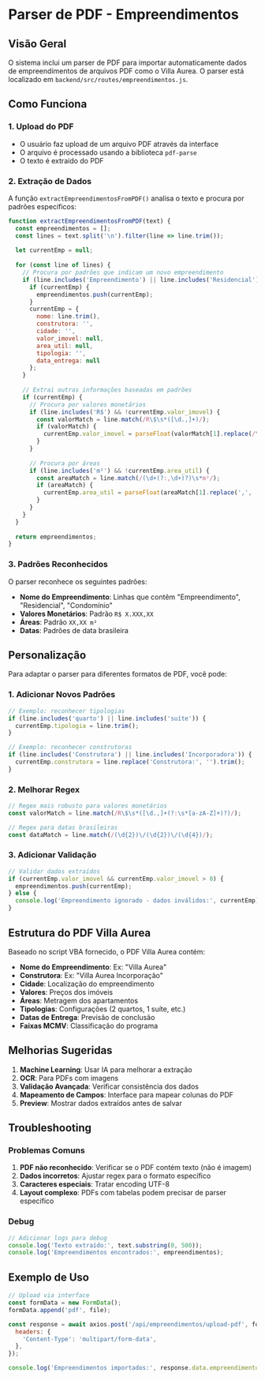 # Parser de PDF - Empreendimentos

## Visão Geral

O sistema inclui um parser de PDF para importar automaticamente dados de empreendimentos de arquivos PDF como o Villa Aurea. O parser está localizado em `backend/src/routes/empreendimentos.js`.

## Como Funciona

### 1. Upload do PDF
- O usuário faz upload de um arquivo PDF através da interface
- O arquivo é processado usando a biblioteca `pdf-parse`
- O texto é extraído do PDF

### 2. Extração de Dados
A função `extractEmpreendimentosFromPDF()` analisa o texto e procura por padrões específicos:

```javascript
function extractEmpreendimentosFromPDF(text) {
  const empreendimentos = [];
  const lines = text.split('\n').filter(line => line.trim());
  
  let currentEmp = null;
  
  for (const line of lines) {
    // Procura por padrões que indicam um novo empreendimento
    if (line.includes('Empreendimento') || line.includes('Residencial') || line.includes('Condomínio')) {
      if (currentEmp) {
        empreendimentos.push(currentEmp);
      }
      currentEmp = {
        nome: line.trim(),
        construtora: '',
        cidade: '',
        valor_imovel: null,
        area_util: null,
        tipologia: '',
        data_entrega: null
      };
    }
    
    // Extrai outras informações baseadas em padrões
    if (currentEmp) {
      // Procura por valores monetários
      if (line.includes('R$') && !currentEmp.valor_imovel) {
        const valorMatch = line.match(/R\$\s*([\d.,]+)/);
        if (valorMatch) {
          currentEmp.valor_imovel = parseFloat(valorMatch[1].replace(/\./g, '').replace(',', '.'));
        }
      }
      
      // Procura por áreas
      if (line.includes('m²') && !currentEmp.area_util) {
        const areaMatch = line.match(/(\d+(?:,\d+)?)\s*m²/);
        if (areaMatch) {
          currentEmp.area_util = parseFloat(areaMatch[1].replace(',', '.'));
        }
      }
    }
  }
  
  return empreendimentos;
}
```

### 3. Padrões Reconhecidos

O parser reconhece os seguintes padrões:

- **Nome do Empreendimento**: Linhas que contêm "Empreendimento", "Residencial", "Condomínio"
- **Valores Monetários**: Padrão `R$ X.XXX,XX`
- **Áreas**: Padrão `XX,XX m²`
- **Datas**: Padrões de data brasileira

## Personalização

Para adaptar o parser para diferentes formatos de PDF, você pode:

### 1. Adicionar Novos Padrões

```javascript
// Exemplo: reconhecer tipologias
if (line.includes('quarto') || line.includes('suíte')) {
  currentEmp.tipologia = line.trim();
}

// Exemplo: reconhecer construtoras
if (line.includes('Construtora') || line.includes('Incorporadora')) {
  currentEmp.construtora = line.replace('Construtora:', '').trim();
}
```

### 2. Melhorar Regex

```javascript
// Regex mais robusto para valores monetários
const valorMatch = line.match(/R\$\s*([\d.,]+(?:\s*[a-zA-Z]+)?)/);

// Regex para datas brasileiras
const dataMatch = line.match(/(\d{2})\/(\d{2})\/(\d{4})/);
```

### 3. Adicionar Validação

```javascript
// Validar dados extraídos
if (currentEmp.valor_imovel && currentEmp.valor_imovel > 0) {
  empreendimentos.push(currentEmp);
} else {
  console.log('Empreendimento ignorado - dados inválidos:', currentEmp);
}
```

## Estrutura do PDF Villa Aurea

Baseado no script VBA fornecido, o PDF Villa Aurea contém:

- **Nome do Empreendimento**: Ex: "Villa Aurea"
- **Construtora**: Ex: "Villa Aurea Incorporação"
- **Cidade**: Localização do empreendimento
- **Valores**: Preços dos imóveis
- **Áreas**: Metragem dos apartamentos
- **Tipologias**: Configurações (2 quartos, 1 suíte, etc.)
- **Datas de Entrega**: Previsão de conclusão
- **Faixas MCMV**: Classificação do programa

## Melhorias Sugeridas

1. **Machine Learning**: Usar IA para melhorar a extração
2. **OCR**: Para PDFs com imagens
3. **Validação Avançada**: Verificar consistência dos dados
4. **Mapeamento de Campos**: Interface para mapear colunas do PDF
5. **Preview**: Mostrar dados extraídos antes de salvar

## Troubleshooting

### Problemas Comuns

1. **PDF não reconhecido**: Verificar se o PDF contém texto (não é imagem)
2. **Dados incorretos**: Ajustar regex para o formato específico
3. **Caracteres especiais**: Tratar encoding UTF-8
4. **Layout complexo**: PDFs com tabelas podem precisar de parser específico

### Debug

```javascript
// Adicionar logs para debug
console.log('Texto extraído:', text.substring(0, 500));
console.log('Empreendimentos encontrados:', empreendimentos);
```

## Exemplo de Uso

```javascript
// Upload via interface
const formData = new FormData();
formData.append('pdf', file);

const response = await axios.post('/api/empreendimentos/upload-pdf', formData, {
  headers: {
    'Content-Type': 'multipart/form-data',
  },
});

console.log('Empreendimentos importados:', response.data.empreendimentos);
```


